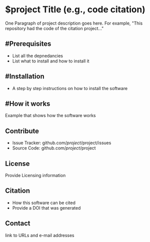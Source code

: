 $project Title (e.g., code citation)
========

One Paragraph of project description goes here.
For example, "This repository had the code of the citation project..."

	
#Prerequisites
--------
- List all the depnedancies 
- List what to install and how to install it


#Installation
------------
- A step by step instructions on how to install the software 


#How it works
----------
Example that shows how the software works


Contribute
----------

- Issue Tracker: github.com/$project/$project/issues
- Source Code: github.com/$project/$project


License
-------
Provide Licensing information

Citation
-------
- How this software can be cited
- Provide a DOI that was generated


Contact
-------

link to URLs and e-mail addresses
